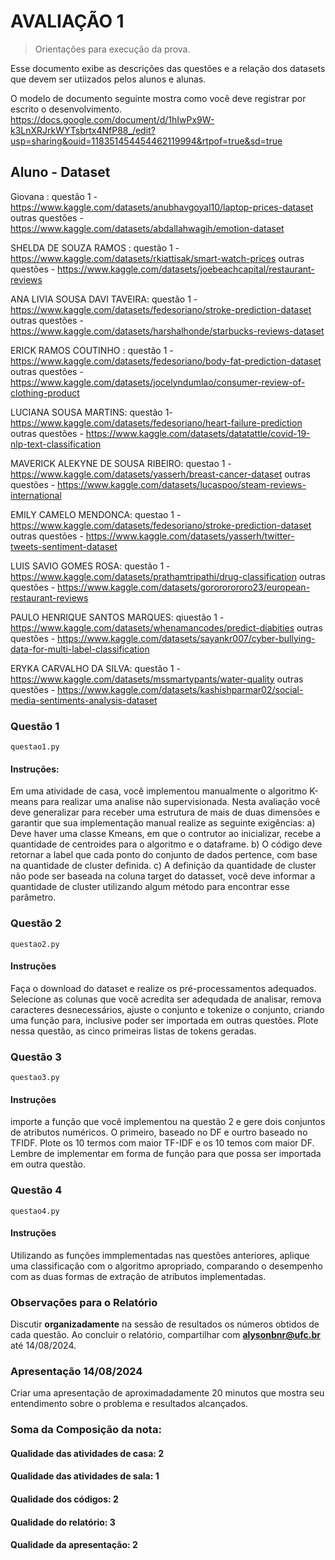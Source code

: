 # AVALIAÇÃO 1 
> Orientações para execução da prova.

Esse documento exibe as descrições das questões e a relação dos datasets que devem ser utiizados 
pelos alunos e alunas.

O modelo de documento seguinte mostra como você deve registrar por escrito o desenvolvimento. 
https://docs.google.com/document/d/1hIwPx9W-k3LnXRJrkWYTsbrtx4NfP88_/edit?usp=sharing&ouid=118351454454462119994&rtpof=true&sd=true

##  Aluno - Dataset

Giovana : questão 1 - https://www.kaggle.com/datasets/anubhavgoyal10/laptop-prices-dataset
outras questões - https://www.kaggle.com/datasets/abdallahwagih/emotion-dataset

SHELDA DE SOUZA RAMOS :  questão 1 -  https://www.kaggle.com/datasets/rkiattisak/smart-watch-prices
outras questões - https://www.kaggle.com/datasets/joebeachcapital/restaurant-reviews

ANA LIVIA SOUSA DAVI TAVEIRA: questão 1 - https://www.kaggle.com/datasets/fedesoriano/stroke-prediction-dataset
outras questões - https://www.kaggle.com/datasets/harshalhonde/starbucks-reviews-dataset

ERICK RAMOS COUTINHO : questão 1 - https://www.kaggle.com/datasets/fedesoriano/body-fat-prediction-dataset
outras questões - https://www.kaggle.com/datasets/jocelyndumlao/consumer-review-of-clothing-product

LUCIANA SOUSA MARTINS: questão 1-  https://www.kaggle.com/datasets/fedesoriano/heart-failure-prediction 
outras questões - https://www.kaggle.com/datasets/datatattle/covid-19-nlp-text-classification

MAVERICK ALEKYNE DE SOUSA RIBEIRO: questao 1 -  https://www.kaggle.com/datasets/yasserh/breast-cancer-dataset
outras questões - https://www.kaggle.com/datasets/lucaspoo/steam-reviews-international

 EMILY CAMELO MENDONCA: questao 1 - https://www.kaggle.com/datasets/fedesoriano/stroke-prediction-dataset
outras questões - https://www.kaggle.com/datasets/yasserh/twitter-tweets-sentiment-dataset

 LUIS SAVIO GOMES ROSA: questão 1 - https://www.kaggle.com/datasets/prathamtripathi/drug-classification
outras questões - https://www.kaggle.com/datasets/gorororororo23/european-restaurant-reviews

PAULO HENRIQUE SANTOS MARQUES: qiuestão 1 - https://www.kaggle.com/datasets/whenamancodes/predict-diabities 
outras questões - https://www.kaggle.com/datasets/sayankr007/cyber-bullying-data-for-multi-label-classification

ERYKA CARVALHO DA SILVA:  questão 1 - https://www.kaggle.com/datasets/mssmartypants/water-quality
outras questões - https://www.kaggle.com/datasets/kashishparmar02/social-media-sentiments-analysis-dataset


### Questão 1

```questao1.py```

#### Instruções:

Em uma atividade de casa, você implementou manualmente o algoritmo K-means para realizar uma analise não supervisionada.
Nesta avaliação você deve generalizar para receber uma estrutura de mais de duas dimensões e garantir que sua implementação manual realize as seguinte exigências:
a) Deve haver uma classe Kmeans, em que o contrutor ao inicializar, recebe a quantidade de centroides para o algoritmo e o dataframe.
b) O código deve retornar a label que cada ponto do conjunto de dados pertence, com base na quantidade de cluster definida.
c) A definição da quantidade de cluster não pode ser baseada na coluna target do datasset, você deve informar a quantidade de cluster utilizando algum método para encontrar esse parâmetro.

### Questão 2

```questao2.py```

#### Instruções 

Faça o download do dataset e realize os pré-processamentos adequados. Selecione as colunas que você acredita ser
adequdada de analisar, remova caracteres desnecessários, ajuste o conjunto e tokenize o conjunto, criando uma função para, inclusive
poder ser importada em outras questões. Plote nessa questão, as cinco primeiras listas de tokens geradas. 


### Questão 3

```questao3.py```

#### Instruções

importe a função que você implementou na questão 2 e gere dois conjuntos de atributos numéricos. O primeiro, baseado no DF e ourtro baseado no TFIDF.
Plote os 10 termos com maior TF-IDF e os 10 temos com maior DF. Lembre de implementar em forma de função para que possa ser importada em outra questão.

### Questão 4

```questao4.py```

#### Instruções

Utilizando as funções immplementadas nas questões anteriores, aplique uma classificação com o algoritmo apropriado, comparando
o desempenho com as duas formas de extração de atributos implementadas.

### Observações para o Relatório

Discutir **organizadamente** na sessão de resultados os números obtidos de cada questão.
Ao concluir o relatório, compartilhar com **alysonbnr@ufc.br** até 14/08/2024.

### Apresentação 14/08/2024

Criar uma apresentação de aproximadadamente 20 minutos que mostra seu entendimento sobre o problema
e resultados alcançados.


### Soma da Composição da nota:

#### Qualidade das atividades de casa: 2
#### Qualidade das atividades de sala: 1
#### Qualidade dos códigos: 2 
#### Qualidade do relatório: 3
#### Qualidade da apresentação: 2

